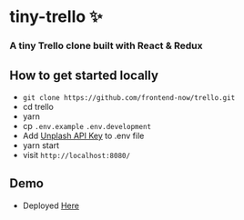 # tiny-trello ✨

### A tiny Trello clone built with React & Redux

## How to get started locally

* `git clone https://github.com/frontend-now/trello.git`
* cd trello
* yarn
* cp `.env.example` `.env.development`
* Add [Unplash API Key](https://unsplash.com/developers) to .env file
* yarn start
* visit `http://localhost:8080/`

## Demo

* Deployed [Here](https://trello-swart.vercel.app)
